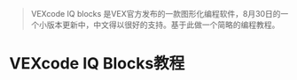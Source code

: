 > VEXcode IQ blocks 是VEX官方发布的一款图形化编程软件，8月30日的一个小版本更新中，中文得以很好的支持。基于此做一个简略的编程教程。

# VEXcode IQ Blocks教程